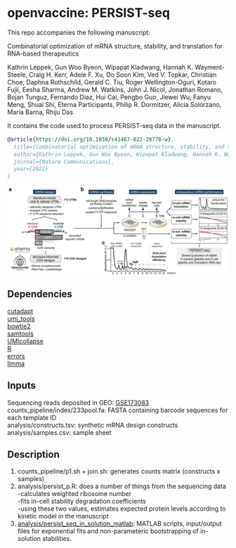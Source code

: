 # openvaccine: PERSIST-seq

This repo accompanies the following manuscript:  

Combinatorial optimization of mRNA structure, stability, and translation for RNA-based therapeutics  

Kathrin Leppek, Gun Woo Byeon, Wipapat Kladwang, Hannah K. Wayment-Steele, Craig H. Kerr, Adele F. Xu, Do Soon Kim, Ved V. Topkar, Christian Choe, Daphna Rothschild, Gerald C. Tiu, Roger Wellington-Oguri, Kotaro Fujii, Eesha Sharma, Andrew M. Watkins, John J. Nicol, Jonathan Romano, Bojan Tunguz, Fernando Diaz, Hui Cai, Pengbo Guo, Jiewei Wu, Fanyu Meng, Shuai Shi, Eterna Participants, Philip R. Dormitzer, Alicia Solórzano, Maria Barna, Rhiju Das  

It contains the code used to process PERSIST-seq data in the manuscript.  

```bibtex
@article{https://doi.org/10.1038/s41467-022-28776-w},
  title={Combinatorial optimization of mRNA structure, stability, and translation for RNA-based therapeutics},
  author={Kathrin Leppek, Gun Woo Byeon, Wipapat Kladwang, Hannah K. Wayment-Steele, Craig H. Kerr, Adele F. Xu, Do Soon Kim, Ved V. Topkar, Christian Choe, Daphna Rothschild, Gerald C. Tiu, Roger Wellington-Oguri, Kotaro Fujii, Eesha Sharma, Andrew M. Watkins, John J. Nicol, Jonathan Romano, Bojan Tunguz, Fernando Diaz, Hui Cai, Pengbo Guo, Jiewei Wu, Fanyu Meng, Shuai Shi, Eterna Participants, Philip R. Dormitzer, Alicia Solórzano, Maria Barna, Rhiju Das},
  journal={Nature Communications},
  year={2022}
}
```

![image](fig.png)

## Dependencies
[cutadapt](https://github.com/marcelm/cutadapt)  
[umi_tools](https://github.com/CGATOxford/UMI-tools)  
[bowtie2](https://github.com/BenLangmead/bowtie2)  
[samtools](https://github.com/samtools)  
[UMIcollapse](https://github.com/Daniel-Liu-c0deb0t/UMICollapse)  
[R](https://www.r-project.org/)  
[errors](https://cran.r-project.org/web/packages/errors/index.html)  
[limma](https://bioconductor.org/packages/release/bioc/html/limma.html)  


## Inputs  
Sequencing reads deposited in GEO: [GSE173083](https://www.ncbi.nlm.nih.gov/geo/query/acc.cgi?acc=GSE173083)  
counts_pipeline/index/233pool.fa: FASTA containing barcode sequences for each template ID  
analysis/constructs.tsv: synthetic mRNA design constructs  
analysis/samples.csv: sample sheet  


## Description  
1. counts_pipeline/p1.sh + join.sh: generates counts matrix (constructs x samples)  
2. analysis/persist_p.R: does a number of things from the sequencing data  
-calculates weighted ribosome number  
-fits in-cell stability degradation coefficients  
-using these two values, estimates expected protein levels according to kinetic model in the manuscript  
3. [analysis/persist\_seq\_in\_solution\_matlab](analysis/persist_seq_in_solution_matlab): MATLAB scripts, input/output files for exponential fits and non-parameteric bootstrapping of in-solution stabilities.  
